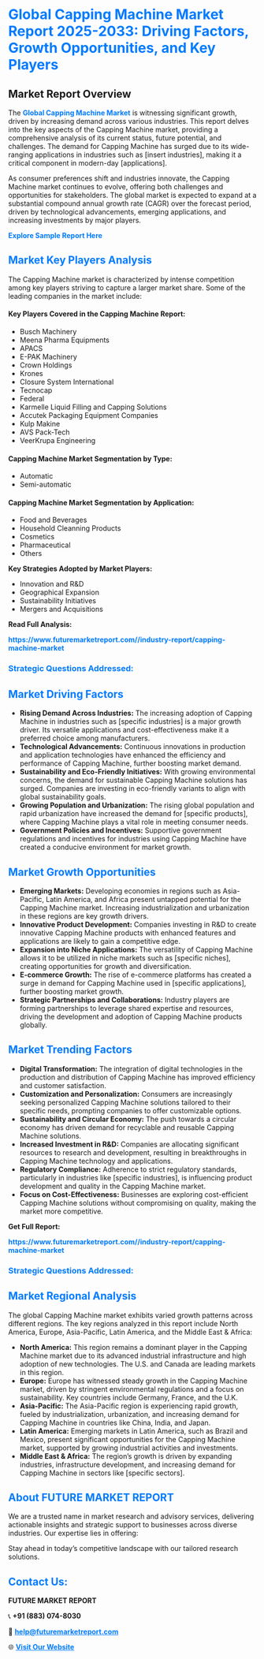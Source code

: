 <h1 style="color: #007BFF;">Global Capping Machine Market Report 2025-2033: Driving Factors, Growth Opportunities, and Key Players</h1>

<section id="overview">
<h2>Market Report Overview</h2>
<p>The <a href="https://www.futuremarketreport.com//industry-report/capping-machine-market" style="color: #007BFF; text-decoration: none;"><strong>Global Capping Machine Market</strong></a> is witnessing significant growth, driven by increasing demand across various industries. This report delves into the key aspects of the Capping Machine market, providing a comprehensive analysis of its current status, future potential, and challenges. The demand for Capping Machine has surged due to its wide-ranging applications in industries such as [insert industries], making it a critical component in modern-day [applications].</p>
<p>As consumer preferences shift and industries innovate, the Capping Machine market continues to evolve, offering both challenges and opportunities for stakeholders. The global market is expected to expand at a substantial compound annual growth rate (CAGR) over the forecast period, driven by technological advancements, emerging applications, and increasing investments by major players.</p>
</section>

<section id="overview">
<p><a href="https://www.futuremarketreport.com//request-sample/reportId=56140" style="color: #007BFF; text-decoration: none;"><strong>Explore Sample Report Here</strong></a></p>
</section>

<section id="key-players">
<h2 style="color: #007BFF;">Market Key Players Analysis</h2>
<p>The Capping Machine market is characterized by intense competition among key players striving to capture a larger market share. Some of the leading companies in the market include:</p>
<h4>Key Players Covered in the Capping Machine Report:</h4>
<ul><li>Busch Machinery</li><li>Meena Pharma Equipments</li><li>APACS</li><li>E-PAK Machinery</li><li>Crown Holdings</li><li>Krones</li><li>Closure System International</li><li>Tecnocap</li><li>Federal</li><li>Karmelle Liquid Filling and Capping Solutions</li><li>Accutek Packaging Equipment Companies</li><li>Kulp Makine</li><li>AVS Pack-Tech</li><li>VeerKrupa Engineering</li></ul>
<h4>Capping Machine Market Segmentation by Type:</h4>
<ul><li>Automatic</li><li>Semi-automatic</li></ul>

<h4>Capping Machine Market Segmentation by Application:</h4>
<ul><li>Food and Beverages</li><li>Household Cleanning Products</li><li>Cosmetics</li><li>Pharmaceutical</li><li>Others</li></ul>
<p><strong>Key Strategies Adopted by Market Players:</strong></p>
<ul>
<li>Innovation and R&D</li>
<li>Geographical Expansion</li>
<li>Sustainability Initiatives</li>
<li>Mergers and Acquisitions</li>
</ul>
</section>

<section>
<p><strong>Read Full Analysis: </strong></p><a href="https://www.futuremarketreport.com//industry-report/capping-machine-market" style="color: #007BFF; text-decoration: none;"><strong>https://www.futuremarketreport.com//industry-report/capping-machine-market</strong></a>
<h3 style="color: #007BFF;">Strategic Questions Addressed:</h3>
</section>

<section id="driving-factors">
<h2 style="color: #007BFF;">Market Driving Factors</h2>
<ul>
<li><strong>Rising Demand Across Industries:</strong> The increasing adoption of Capping Machine in industries such as [specific industries] is a major growth driver. Its versatile applications and cost-effectiveness make it a preferred choice among manufacturers.</li>
<li><strong>Technological Advancements:</strong> Continuous innovations in production and application technologies have enhanced the efficiency and performance of Capping Machine, further boosting market demand.</li>
<li><strong>Sustainability and Eco-Friendly Initiatives:</strong> With growing environmental concerns, the demand for sustainable Capping Machine solutions has surged. Companies are investing in eco-friendly variants to align with global sustainability goals.</li>
<li><strong>Growing Population and Urbanization:</strong> The rising global population and rapid urbanization have increased the demand for [specific products], where Capping Machine plays a vital role in meeting consumer needs.</li>
<li><strong>Government Policies and Incentives:</strong> Supportive government regulations and incentives for industries using Capping Machine have created a conducive environment for market growth.</li>
</ul>
</section>

<section id="growth-opportunities">
<h2 style="color: #007BFF;">Market Growth Opportunities</h2>
<ul>
<li><strong>Emerging Markets:</strong> Developing economies in regions such as Asia-Pacific, Latin America, and Africa present untapped potential for the Capping Machine market. Increasing industrialization and urbanization in these regions are key growth drivers.</li>
<li><strong>Innovative Product Development:</strong> Companies investing in R&D to create innovative Capping Machine products with enhanced features and applications are likely to gain a competitive edge.</li>
<li><strong>Expansion into Niche Applications:</strong> The versatility of Capping Machine allows it to be utilized in niche markets such as [specific niches], creating opportunities for growth and diversification.</li>
<li><strong>E-commerce Growth:</strong> The rise of e-commerce platforms has created a surge in demand for Capping Machine used in [specific applications], further boosting market growth.</li>
<li><strong>Strategic Partnerships and Collaborations:</strong> Industry players are forming partnerships to leverage shared expertise and resources, driving the development and adoption of Capping Machine products globally.</li>
</ul>
</section>

<section id="trending-factors">
<h2 style="color: #007BFF;">Market Trending Factors</h2>
<ul>
<li><strong>Digital Transformation:</strong> The integration of digital technologies in the production and distribution of Capping Machine has improved efficiency and customer satisfaction.</li>
<li><strong>Customization and Personalization:</strong> Consumers are increasingly seeking personalized Capping Machine solutions tailored to their specific needs, prompting companies to offer customizable options.</li>
<li><strong>Sustainability and Circular Economy:</strong> The push towards a circular economy has driven demand for recyclable and reusable Capping Machine solutions.</li>
<li><strong>Increased Investment in R&D:</strong> Companies are allocating significant resources to research and development, resulting in breakthroughs in Capping Machine technology and applications.</li>
<li><strong>Regulatory Compliance:</strong> Adherence to strict regulatory standards, particularly in industries like [specific industries], is influencing product development and quality in the Capping Machine market.</li>
<li><strong>Focus on Cost-Effectiveness:</strong> Businesses are exploring cost-efficient Capping Machine solutions without compromising on quality, making the market more competitive.</li>
</ul>
</section>

<section>
<p><strong>Get Full Report: </strong></p><a href="https://www.futuremarketreport.com//industry-report/capping-machine-market" style="color: #007BFF; text-decoration: none;"><strong>https://www.futuremarketreport.com//industry-report/capping-machine-market</strong></a>
<h3 style="color: #007BFF;">Strategic Questions Addressed:</h3>
</section>


<section id="regional-analysis">
<h2 style="color: #007BFF;">Market Regional Analysis</h2>
<p>The global Capping Machine market exhibits varied growth patterns across different regions. The key regions analyzed in this report include North America, Europe, Asia-Pacific, Latin America, and the Middle East & Africa:</p>
<ul>
<li><strong>North America:</strong> This region remains a dominant player in the Capping Machine market due to its advanced industrial infrastructure and high adoption of new technologies. The U.S. and Canada are leading markets in this region.</li>
<li><strong>Europe:</strong> Europe has witnessed steady growth in the Capping Machine market, driven by stringent environmental regulations and a focus on sustainability. Key countries include Germany, France, and the U.K.</li>
<li><strong>Asia-Pacific:</strong> The Asia-Pacific region is experiencing rapid growth, fueled by industrialization, urbanization, and increasing demand for Capping Machine in countries like China, India, and Japan.</li>
<li><strong>Latin America:</strong> Emerging markets in Latin America, such as Brazil and Mexico, present significant opportunities for the Capping Machine market, supported by growing industrial activities and investments.</li>
<li><strong>Middle East & Africa:</strong> The region’s growth is driven by expanding industries, infrastructure development, and increasing demand for Capping Machine in sectors like [specific sectors].</li>
</ul>
</section>

<footer>
<h2 style="color: #007BFF;">About FUTURE MARKET REPORT</h2>
<p>We are a trusted name in market research and advisory services, delivering actionable insights and strategic support to businesses across diverse industries. Our expertise lies in offering:</p>

<p>Stay ahead in today’s competitive landscape with our tailored research solutions.</p>

<h2 style="color: #007BFF;">Contact Us:</h2>
<p><strong>FUTURE MARKET REPORT</strong></p>
<p>📞 <strong>+91 (883) 074-8030</strong></p>
<p>📧 <strong><a href="mailto:help@futuremarketreport.com" style="color: #007BFF;">help@futuremarketreport.com</a></strong></p>
<p>🌐 <strong><a href="https://www.futuremarketreport.com/" style="color: #007BFF;">Visit Our Website</a></strong></p>
</footer>